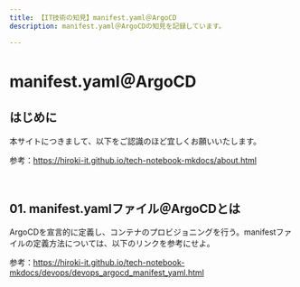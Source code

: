 ```yaml
---
title: 【IT技術の知見】manifest.yaml＠ArgoCD
description: manifest.yaml＠ArgoCDの知見を記録しています。

---
```


# manifest.yaml＠ArgoCD

## はじめに

本サイトにつきまして、以下をご認識のほど宜しくお願いいたします。

参考：https://hiroki-it.github.io/tech-notebook-mkdocs/about.html

<br>

## 01. manifest.yamlファイル＠ArgoCDとは

ArgoCDを宣言的に定義し、コンテナのプロビジョニングを行う。manifestファイルの定義方法については、以下のリンクを参考にせよ。

参考：https://hiroki-it.github.io/tech-notebook-mkdocs/devops/devops_argocd_manifest_yaml.html

<br>
